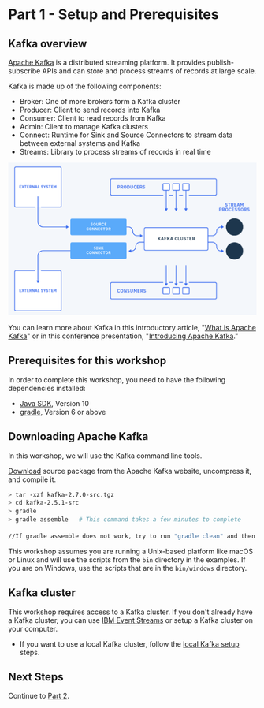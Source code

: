# Part 1 - Setup and Prerequisites

## Kafka overview

[Apache Kafka](https://kafka.apache.org) is a distributed streaming platform. It provides publish-subscribe APIs and can store and process streams of records at large scale.

Kafka is made up of the following components:
- Broker: One of more brokers form a Kafka cluster
- Producer: Client to send records into Kafka
- Consumer: Client to read records from Kafka
- Admin: Client to manage Kafka clusters
- Connect: Runtime for Sink and Source Connectors to stream data between external systems and Kafka
- Streams: Library to process streams of records in real time

![Kafka Platform](./kafka-platform.png)

You can learn more about Kafka in this introductory article, "[What is Apache Kafka](https://developer.ibm.com/articles/an-introduction-to-apache-kafka/)" or in this conference presentation, "[Introducing Apache Kafka](https://developer.ibm.com/videos/an-introduction-to-apache-kafka/)."

## Prerequisites for this workshop

In order to complete this workshop, you need to have the following dependencies installed:

- [Java SDK](https://jdk.java.net/java-se-ri/10), Version 10
- [gradle](https://gradle.org/install/), Version 6 or above

## Downloading Apache Kafka

In this workshop, we will use the Kafka command line tools.

[Download](https://www.apache.org/dyn/closer.cgi?path=/kafka/2.7.0/kafka-2.7.0-src.tgz) source package from the Apache Kafka website, uncompress it, and compile it.

```sh
> tar -xzf kafka-2.7.0-src.tgz
> cd kafka-2.5.1-src
> gradle
> gradle assemble   # This command takes a few minutes to complete

//If gradle assemble does not work, try to run "gradle clean" and then "gradle assemble" again.
```

This workshop assumes you are running a Unix-based platform like macOS or Linux and will use the scripts from the `bin` directory in the examples. If you are on Windows, use the scripts that are in the `bin/windows` directory.

## Kafka cluster

This workshop requires access to a Kafka cluster. If you don't already have a Kafka cluster, you can use [IBM Event Streams](https://www.ibm.com/cloud/event-streams) or setup a Kafka cluster on your computer.

- If you want to use a local Kafka cluster, follow the [local Kafka setup](./local-kafka.md) steps.


## Next Steps

Continue to [Part 2](../part2/README.md).
